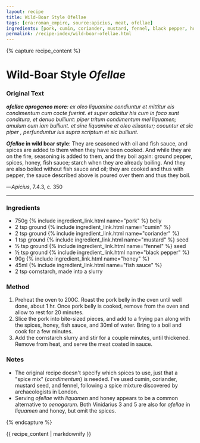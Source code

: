 ```yaml
---
layout: recipe
title: Wild-Boar Style Ofellae
tags: [era:roman_empire, source:apicius, meat, ofellae]
ingredients: [pork, cumin, coriander, mustard, fennel, black pepper, honey, fish sauce, cornstarch]
permalink: /recipe-index/wild-boar-ofellae.html
---
```


{% capture recipe_content %}
# Wild-Boar Style *Ofellae*

### Original Text
***ofellae aprogeneo more**: ex oleo liquamine condiuntur et mittitur eis condimentum cum cocte fuerint. et super adicitur his cum in foco sunt conditura, et denuo bulliunt: piper tritum condimentum mel liquamen; amulum cum iam bulliunt. et sine liquamine et oleo elixantur; cocuntur et sic piper <inferuntur>, perfunduntur ius supra scriptum et sic bulliunt.*

***Ofellae* in wild boar style**: They are seasoned with oil and fish sauce, and spices are added to them when they have been cooked. And while they are on the fire, seasoning is added to them, and they boil again: ground pepper, spices, honey, fish sauce; starch when they are already boiling. And they are also boiled without fish sauce and oil; they are cooked and thus <served> with pepper, the sauce described above is poured over them and thus they boil.

—*Apicius*, 7.4.3, c. 350

___

<!-- TODO: Add description paragraph about wild boar in Roman cuisine -->

### Ingredients
- 750g {% include ingredient_link.html name="pork" %} belly
- 2 tsp ground {% include ingredient_link.html name="cumin" %}
- 2 tsp ground {% include ingredient_link.html name="coriander" %}
- 1 tsp ground {% include ingredient_link.html name="mustard" %} seed
- ½ tsp ground {% include ingredient_link.html name="fennel" %} seed
- ½ tsp ground {% include ingredient_link.html name="black pepper" %}
- 90g {% include ingredient_link.html name="honey" %}
- 45ml {% include ingredient_link.html name="fish sauce" %}
- 2 tsp cornstarch, made into a slurry

### Method
1. Preheat the oven to 200C. Roast the pork belly in the oven until well done, about 1 hr. Once pork belly is cooked, remove from the oven and allow to rest for 20 minutes.
2. Slice the pork into bite-sized pieces, and add to a frying pan along with the spices, honey, fish sauce, and 30ml of water. Bring to a boil and cook for a few minutes.
3. Add the cornstarch slurry and stir for a couple minutes, until thickened. Remove from heat, and serve the meat coated in sauce.

### Notes
- The original recipe doesn't specify which spices to use, just that a "spice mix" (*condimentum*) is needed. I've used cumin, coriander, mustard seed, and fennel, following a spice mixture discovered by archaeologists in London.
- Serving *ofellae* with *liquamen* and honey appears to be a common alternative to *oenogarum*. Both Vinidarius 3 and 5 are also for *ofellae* in *liquamen* and honey, but omit the spices.

{% endcapture %}

{{ recipe_content | markdownify }} 
